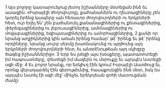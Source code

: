 1 Այս բոլորը կատարուելուց յետոյ իշխանները մօտեցան ինձ եւ ասացին. «Իսրայէլի ժողովուրդը, քահանաներն ու ղեւտացիները չեն կտրել իրենց կապերը այն հեռաւոր ժողովուրդների ու երկրների հետ, ուր եղել են՝ չեն բաժանուել քանանացիներից ու քետացիներից, փերեզացիներից ու յեբուսացիներից, ամոնացիներից ու մովաբացիներից, եգիպտացիներից ու ամորհացիներից, 2 քանի որ նրանց աղջիկներից կին առան իրենց համար՝ թէ՛ իրենք եւ թէ՛ իրենց որդիները. նրանց սուրբ սերմը խառնակուեց ու պղծուեց այդ երկրների ժողովուրդների հետ, եւ անօրէնութեան այդ սկիզբը ծագեց իշխաններից»: 3 Երբ ես լսեցի այս խօսքերը, պատառոտեցի իմ հագուստները, փետեցի իմ մազերն ու մօրուքը եւ այդպէս նստեցի սգի մէջ: 4 Եւ բոլոր նրանք, որ երկիւղ էին կրում Իսրայէլի Աստծուց եւ որոնք վերադարձել էին գերութիւնից, հաւաքուեցին ինձ մօտ, իսկ ես այդպէս նստել էի սգի մէջ՝ մինչեւ երեկոյեան զոհի մատուցման ժամը:
